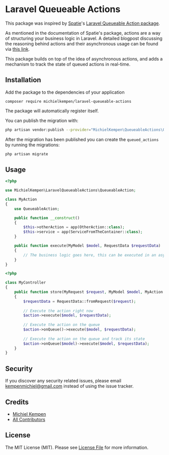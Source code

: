 # Laravel Queueable Actions

This package was inspired by [Spatie](https://spatie.be/)'s [Laravel Queueable Action package](https://github.com/spatie/laravel-queueable-action).

As mentioned in the documentation of Spatie's package, actions are a way of structuring your business logic in Laravel. A detailed blogpost discussing the reasoning behind actions and their asynchronous usage can be found via [this link](https://stitcher.io/blog/laravel-queueable-actions).

This package builds on top of the idea of asynchronous actions, and adds a mechanism to track the state of queued actions in real-time.

## Installation

Add the package to the dependencies of your application

```
composer require michielkempen/laravel-queueable-actions
```

The package will automatically register itself.

You can publish the migration with:

```bash
php artisan vendor:publish --provider="MichielKempen\QueueableActions\QueueableActionsServiceProvider" --tag="migrations"
```

After the migration has been published you can create the `queued_actions` by running the migrations:

```bash
php artisan migrate
```

## Usage

```php
<?php

use MichielKempen\LaravelQueueableActions\QueueableAction;

class MyAction
{
    use QueueableAction;

    public function __construct()
    {
        $this->otherAction = app(OtherAction::class);
        $this->service = app(ServiceFromTheContainer::class);
    }

    public function execute(MyModel $model, RequestData $requestData)
    {
        // The business logic goes here, this can be executed in an async job.
    }
}
```

```php
<?php

class MyController
{
    public function store(MyRequest $request, MyModel $model, MyAction $action)
    {
        $requestData = RequestData::fromRequest($request);
    
        // Execute the action right now
        $action->execute($model, $requestData);
        
        // Execute the action on the queue
        $action->onQueue()->execute($model, $requestData);
        
        // Execute the action on the queue and track its state
        $action->onQueue($model)->execute($model, $requestData);
    }
}
```

## Security

If you discover any security related issues, please email kempenmichiel@gmail.com instead of using the issue tracker.

## Credits

- [Michiel Kempen](https://github.com/michielkempen)
- [All Contributors](../../contributors)

## License

The MIT License (MIT). Please see [License File](LICENSE.md) for more information.
